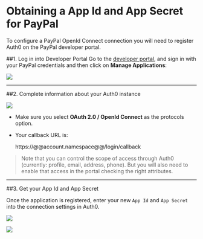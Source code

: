 # Obtaining a App Id and App Secret for PayPal

To configure a PayPal OpenId Connect connection you will need to register Auth0 on the PayPal developer portal.

##1. Log in into Developer Portal
Go to the [developer portal](https://devportal.x.com/), and sign in with your PayPal credentials and then click on __Manage Applications__:

![](//cdn.auth0.com/docs/img/paypal-devportal-1.png)

---

##2. Complete information about your Auth0 instance

![](//cdn.auth0.com/docs/img/paypal-devportal-2.png)



* Make sure you select __OAuth 2.0 / OpenId Connect__ as the protocols option.
* Your callback URL is:

	https://@@account.namespace@@/login/callback

> Note that you can control the scope of access through Auth0 (currently: profile, email, address, phone). But you will also need to enable that access in the portal checking the right attributes.

---

##3. Get your App Id and App Secret

Once the application is registered, enter your new `App Id` and `App Secret` into the connection settings in Auth0.

![](//cdn.auth0.com/docs/img/paypal-devportal-3.png)

![](//cdn.auth0.com/docs/img/paypal-devportal-4.png)

